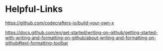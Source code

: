 # Helpful-Links


https://github.com/codecrafters-io/build-your-own-x

https://docs.github.com/en/get-started/writing-on-github/getting-started-with-writing-and-formatting-on-github/about-writing-and-formatting-on-github#text-formatting-toolbar
